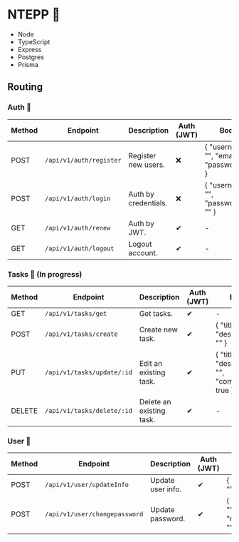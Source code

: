 # NTEPP 💾
- Node
- TypeScript
- Express
- Postgres
- Prisma
## Routing

### Auth 🔐
| Method     | Endpoint                        | Description                 | Auth (JWT) | Body                                            |
|------------|---------------------------------|-----------------------------|------------|-------------------------------------------------|
| POST       | `/api/v1/auth/register`         | Register new users.         | ❌         | { "username": "", "email": "", "password":"" }  |
| POST       | `/api/v1/auth/login`            | Auth by credentials.        | ❌         | { "username": "", "password": "" }              |
| GET        | `/api/v1/auth/renew`            | Auth by JWT.                | ✔          | -                                               |
| GET        | `/api/v1/auth/logout`           | Logout account.             | ✔          | -                                               |

### Tasks 📃 (In progress)
| Method     | Endpoint                        | Description                 | Auth (JWT) | Body                                                   |
|------------|---------------------------------|-----------------------------|------------|--------------------------------------------------------|
| GET        | `/api/v1/tasks/get`             | Get tasks.                  | ✔          | -                                                      |
| POST       | `/api/v1/tasks/create`          | Create new task.            | ✔          | { "title": "", "description": "" }                     |
| PUT        | `/api/v1/tasks/update/:id`      | Edit an existing task.      | ✔          | { "title": "", "description": "", "completed": true }  |
| DELETE     | `/api/v1/tasks/delete/:id`      | Delete an existing task.    | ✔          | -                                                      |

### User 🧔
| Method     | Endpoint                        | Description                 | Auth (JWT) | Body                                            |
|------------|---------------------------------|-----------------------------|------------|-------------------------------------------------|
| POST       | `/api/v1/user/updateInfo`       | Update user info.           | ✔          | { "username": "", "email": "" }                 |
| POST       | `/api/v1/user/changepassword`   | Update password.            | ✔          | { "password": "", "newPassword": "" }           |